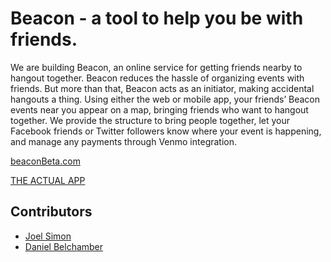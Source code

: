 Beacon - a tool to help you be with friends.
===========================

We are building Beacon, an online service for getting friends nearby to hangout together. Beacon reduces the hassle of organizing events with friends. But more than that, Beacon acts as an initiator, making accidental hangouts a thing. Using either the web or mobile app, your friends’ Beacon events near you appear on a map, bringing friends who want to hangout together. We provide the structure to bring people together, let your Facebook friends or Twitter followers know where your event is happening, and manage any payments through Venmo integration.

[beaconBeta.com](https://beacon-beta.herokuapp.com/)

[THE ACTUAL APP](http://beacon-beta.herokuapp.com/home)


## Contributors

- [Joel Simon](http://joelsimon.net)
- [Daniel Belchamber]()


